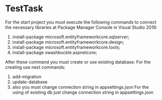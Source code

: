 # TestTask

For the start project you must execute the following commands to connect the necessary libraries at Package Manager Console in Visual Studio 2019:
1) install-package microsoft.entityframeworkcore.sqlserver;
2) install-package microsoft.entityframeworkcore.design;
3) install-package microsoft.entityframeworkcore.tools; 
4) install-package swashbuckle.aspnetcore;

After these command you must create or use existing database.
For the creating use next commands:
  1) add-migration <name>
  2) update-database
  3) also you must change connection string in appsettings.json
For the using of existing db just change connection string in appsettings.json
